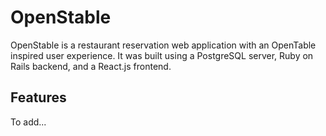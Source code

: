 # OpenStable

OpenStable is a restaurant reservation web application with an OpenTable inspired user experience. It was built using a PostgreSQL server, Ruby on Rails backend, and a React.js frontend.

## Features

To add...
